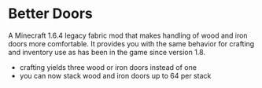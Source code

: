 # Better Doors

A Minecraft 1.6.4 legacy fabric mod that makes handling of wood and iron doors more comfortable.
It provides you with the same behavior for crafting and inventory use as has been in the game since version 1.8.

- crafting yields three wood or iron doors instead of one
- you can now stack wood and iron doors up to 64 per stack
